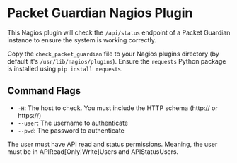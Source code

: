 # Packet Guardian Nagios Plugin

This Nagios plugin will check the `/api/status` endpoint of a Packet Guardian instance to
ensure the system is working correctly.

Copy the `check_packet_guardian` file to your Nagios plugins directory (by default
it's `/usr/lib/nagios/plugins`). Ensure the `requests` Python package is installed
using `pip install requests`.

## Command Flags

- `-H`: The host to check. You must include the HTTP schema (http:// or https://)
- `--user`: The username to authenticate
- `--pwd`: The password to authenticate

The user must have API read and status permissions. Meaning, the user must be in
APIRead[Only|Write]Users and APIStatusUsers.

